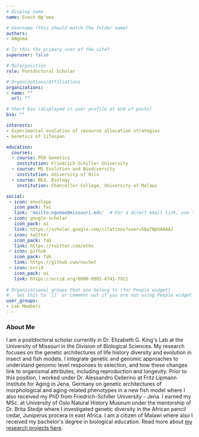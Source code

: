 ```yaml
---
# Display name
name: Enoch Ng'oma

# Username (this should match the folder name)
authors:
- ANgoma

# Is this the primary user of the site?
superuser: false

# Role/position
role: Postdoctoral Scholar

# Organizations/Affiliations
organizations:
- name: ""
  url: ""

# Short bio (displayed in user profile at end of posts)
bio: ""

interests:
- Experimental evolution of resource allocation strategies
- Genetics of lifespan

education:
  courses:
  - course: PhD Genetics
    institution: Friedrich-Schiller University
  - course: MS Evolution and Biodiversity
    institution: University of Oslo
  - course: BEd. Biology
    institution: Chancellor College, University of Malawi 

social:
 - icon: envelope
   icon_pack: fas
   link: 'mailto:ngomae@missouri.edu'  # For a direct email link, use "mailto:test@example.org".
 - icon: google-scholar
   icon_pack: ai
   link: https://scholar.google.com/citations?user=58aTNpUAAAAJ
 - icon: twitter
   icon_pack: fab
   link: https://twitter.com/etkn
 - icon: github
   icon_pack: fab
   link: https://github.com/nochet
 - icon: orcid
   icon_pack: ai
   link: https://orcid.org/0000-0002-6741-7922
   
# Organizational groups that you belong to (for People widget)
#   Set this to `[]` or comment out if you are not using People widget.
user_groups:
- Lab Members
---
```


### About Me

I am a postdoctoral scholar currently in Dr. Elizabeth G. King's Lab at the University of Missouri in the Division of Biological Sciences. My research focuses on the genetic architectures of life history diversity and evolution in insect and fish models. I integrate genetic and genomic approaches to understand genomic level responses to selection, and how these changes link to organismal attributes, including reproduction and longevity. Prior to this position, I worked under Dr. Alessandro Cellerino at Fritz Lipmann Institute for Aging in Jena, Germany on genetic architectures of morphological and aging-related phenotypes in a new fish model where I also received my PhD from Friedrich-Schiller University - Jena. I earned my MSc. at University of Oslo Natural History Museum under the mentorship of Dr. Brita Stedje where I investigated genetic diversity in the African pencil cedar, Juniperus procera in east Africa. I am a citizen of Malawi where also I received my bachelor's degree in biological education. Read more about [my research projects here](/Ngoma-proj).
